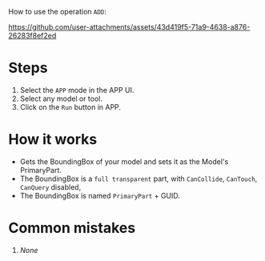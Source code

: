 How to use the operation `ADD`:

https://github.com/user-attachments/assets/43d419f5-71a9-4638-a876-26283f8ef2ed

# Steps
1. Select the `APP` mode in the APP UI. 
2. Select any model or tool.
3. Click on the `Run` button in APP.

# How it works
- Gets the BoundingBox of your model and sets it as the Model's PrimaryPart.
- The BoundingBox is a `full transparent` part, with `CanCollide`, `CanTouch`, `CanQuery` disabled,
- The BoundingBox is named `PrimaryPart` + GUID.

# Common mistakes
1. *None*
